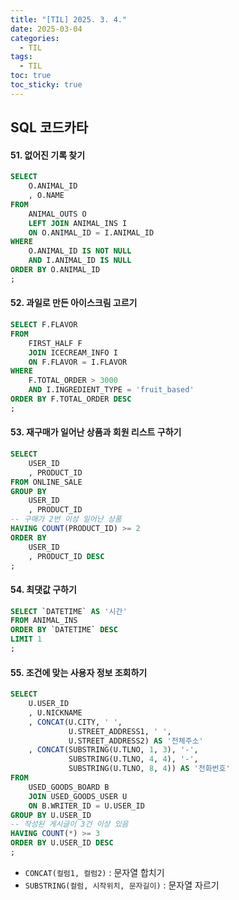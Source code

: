 ```yaml
---
title: "[TIL] 2025. 3. 4."
date: 2025-03-04
categories:
  - TIL
tags:
  - TIL
toc: true
toc_sticky: true
---
```

## SQL 코드카타

#### 51. 없어진 기록 찾기
```sql
SELECT
    O.ANIMAL_ID
    , O.NAME
FROM
    ANIMAL_OUTS O
    LEFT JOIN ANIMAL_INS I
    ON O.ANIMAL_ID = I.ANIMAL_ID
WHERE 
    O.ANIMAL_ID IS NOT NULL
    AND I.ANIMAL_ID IS NULL
ORDER BY O.ANIMAL_ID
;
```

#### 52. 과일로 만든 아이스크림 고르기
```sql
SELECT F.FLAVOR
FROM 
    FIRST_HALF F
    JOIN ICECREAM_INFO I
    ON F.FLAVOR = I.FLAVOR
WHERE 
    F.TOTAL_ORDER > 3000
    AND I.INGREDIENT_TYPE = 'fruit_based'
ORDER BY F.TOTAL_ORDER DESC
;
```

#### 53. 재구매가 일어난 상품과 회원 리스트 구하기
```sql
SELECT
    USER_ID
    , PRODUCT_ID
FROM ONLINE_SALE
GROUP BY 
    USER_ID
    , PRODUCT_ID
-- 구매가 2번 이상 일어난 상품
HAVING COUNT(PRODUCT_ID) >= 2
ORDER BY
    USER_ID
    , PRODUCT_ID DESC
;
```

#### 54. 최댓값 구하기
```sql
SELECT `DATETIME` AS '시간'
FROM ANIMAL_INS
ORDER BY `DATETIME` DESC
LIMIT 1
;
```

#### 55. 조건에 맞는 사용자 정보 조회하기
```sql
SELECT
    U.USER_ID
    , U.NICKNAME
    , CONCAT(U.CITY, ' ', 
             U.STREET_ADDRESS1, ' ', 
             U.STREET_ADDRESS2) AS '전체주소'
    , CONCAT(SUBSTRING(U.TLNO, 1, 3), '-', 
             SUBSTRING(U.TLNO, 4, 4), '-', 
             SUBSTRING(U.TLNO, 8, 4)) AS '전화번호'
FROM 
    USED_GOODS_BOARD B
    JOIN USED_GOODS_USER U
    ON B.WRITER_ID = U.USER_ID
GROUP BY U.USER_ID
-- 작성된 게시글이 3건 이상 있음 
HAVING COUNT(*) >= 3
ORDER BY U.USER_ID DESC
;
```
- ```CONCAT(컬럼1, 컬럼2)``` : 문자열 합치기
- ```SUBSTRING(컬럼, 시작위치, 문자길이)``` :  문자열 자르기